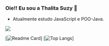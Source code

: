 ### Oie!! Eu sou a Thalita Suzy 🪷
 
- Atualmente estudo JavaScript e POO-Java. 


<picture>
<source 
  srcset="https://github-readme-stats.vercel.app/api?username=thalitaasuzy&show_icons=true&theme=tokyonight"
  media="(prefers-color-scheme: dark)"
/>
<source
  srcset="https://github-readme-stats.vercel.app/api?username=thalitaasuzy&show_icons=true"
  media="(prefers-color-scheme: light), (prefers-color-scheme: no-preference)"
/>
<img src="https://github-readme-stats.vercel.app/api?username=thalitaasuzy&show_icons=true" />
</picture>

[![Readme Card](https://github-readme-stats.vercel.app/api/pin/?username=thalitaasuzy&repo=github-readme-stats&theme=tokyonight)]
[![Top Langs](https://github-readme-stats.vercel.app/api/top-langs/?username=thalitaasuzy&layout=compact&theme=tokyonight)]





<!--
**thalitaasuzy/thalitaasuzy** is a ✨ _special_ ✨ repository because its `README.md` (this file) appears on your GitHub profile.

